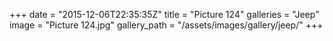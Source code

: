 +++
date = "2015-12-06T22:35:35Z"
title = "Picture 124"
galleries = "Jeep"
image = "Picture 124.jpg"
gallery_path = "/assets/images/gallery/jeep/"
+++
